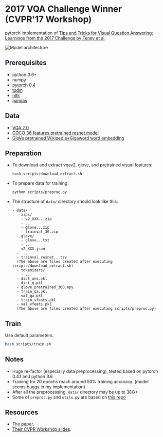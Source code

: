 # 2017 VQA Challenge Winner (CVPR'17 Workshop)
pytorch implementation of [Tips and Tricks for Visual Question Answering: Learnings from the 2017 Challenge by Teney et al](https://arxiv.org/pdf/1708.02711.pdf).

![Model architecture](https://i.imgur.com/phBHIqZ.png)

## Prerequisites
- python 3.6+
- numpy
- [pytorch](http://pytorch.org/) 0.4
- [tqdm](https://pypi.python.org/pypi/tqdm)
- [nltk](http://www.nltk.org/install.html)
- [pandas](https://pandas.pydata.org/)


## Data
- [VQA 2.0](http://visualqa.org/download.html)
- [COCO 36 features pretrained resnet model](https://github.com/peteanderson80/bottom-up-attention#pretrained-features)
- [GloVe pretrained Wikipedia+Gigaword word embedding](https://nlp.stanford.edu/projects/glove/)


## Preparation
- To download and extract vqav2, glove, and pretrained visual features:
  ```bash
  bash scripts/download_extract.sh
  ```
- To prepare data for training:
  ```bash
  python scripts/preproc.py
  ```
- The structure of `data/` directory should look like this:
  ```
  - data/
    - zips/
      - v2_XXX...zip
      - ...
      - glove...zip
      - trainval_36.zip
    - glove/
      - glove...txt
      - ...
    - v2_XXX.json
    - ...
    - trainval_resnet...tsv
    (The above are files created after executing scripts/download_extract.sh)
    - tokenizers/
      - ...
    - dict_ans.pkl
    - dict_q.pkl
    - glove_pretrained_300.npy
    - train_qa.pkl
    - val_qa.pkl
    - train_vfeats.pkl
    - val_vfeats.pkl
    (The above are files created after executing scripts/preproc.py)
  ```

## Train
Use default parameters:
```bash
bash scripts/train.sh
```

## Notes
- Huge re-factor (especially data preprocessing), tested based on pytorch 0.4.1 and python 3.6
- Training for 20 epochs reach around 50% training accuracy. (model seems buggy in my implementation)
- After all the preprocessing, `data/` directory may be up to 38G+
- Some of `preproc.py` and `utils.py` are based on [this repo](https://github.com/hengyuan-hu/bottom-up-attention-vqa)


## Resources
- [The paper](https://arxiv.org/pdf/1708.02711.pdf).
- [Their CVPR Workshop slides](http://cs.adelaide.edu.au/~Damien/Research/VQA-Challenge-Slides-TeneyAnderson.pdf).

